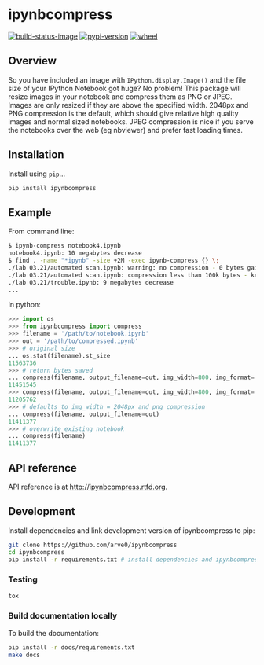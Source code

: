 # ipynbcompress

[![build-status-image]][travis]
[![pypi-version]][pypi]
[![wheel]][pypi]

## Overview

So you have included an image with `IPython.display.Image()` and the file size
of your IPython Notebook got huge? No problem! This package will resize images
in your notebook and compress them as PNG or JPEG. Images are only resized if
they are above the specified width. 2048px and PNG compression is the default,
which should give relative high quality images and normal sized notebooks. JPEG
compression is nice if you serve the notebooks over the web (eg nbviewer) and
prefer fast loading times.

## Installation

Install using `pip`...

```bash
pip install ipynbcompress
```

## Example
From command line:
```sh
$ ipynb-compress notebook4.ipynb
notebook4.ipynb: 10 megabytes decrease
$ find . -name "*ipynb" -size +2M -exec ipynb-compress {} \;
./lab 03.21/automated scan.ipynb: warning: no compression - 0 bytes gained
./lab 03.21/automated scan.ipynb: compression less than 100k bytes - keeping original
./lab 03.21/trouble.ipynb: 9 megabytes decrease
...
```

In python:
```python
>>> import os
>>> from ipynbcompress import compress
>>> filename = '/path/to/notebook.ipynb'
>>> out = '/path/to/compressed.ipynb'
>>> # original size
... os.stat(filename).st_size
11563736
>>> # return bytes saved
... compress(filename, output_filename=out, img_width=800, img_format='jpeg')
11451545
>>> compress(filename, output_filename=out, img_width=800, img_format='png')
11205762
>>> # defaults to img_width = 2048px and png compression
... compress(filename, output_filename=out)
11411377
>>> # overwrite existing notebook
... compress(filename)
11411377
```

## API reference

API reference is at http://ipynbcompress.rtfd.org.

## Development
Install dependencies and link development version of ipynbcompress to pip:
```bash
git clone https://github.com/arve0/ipynbcompress
cd ipynbcompress
pip install -r requirements.txt # install dependencies and ipynbcompress-package
```

### Testing
```bash
tox
```

### Build documentation locally
To build the documentation:
```bash
pip install -r docs/requirements.txt
make docs
```



[build-status-image]: https://secure.travis-ci.org/arve0/ipynbcompress.png?branch=master
[travis]: http://travis-ci.org/arve0/ipynbcompress?branch=master
[pypi-version]: https://pypip.in/version/ipynbcompress/badge.svg
[pypi]: https://pypi.python.org/pypi/ipynbcompress
[wheel]: https://pypip.in/wheel/ipynbcompress/badge.svg
